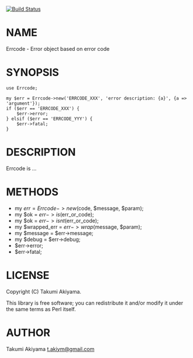 [![Build Status](https://travis-ci.org/akiym/Errcode.svg?branch=master)](https://travis-ci.org/akiym/Errcode)
# NAME

Errcode - Error object based on error code

# SYNOPSIS

    use Errcode;

    my $err = Errcode->new('ERRCODE_XXX', 'error description: {a}', {a => 'argument'});
    if ($err == 'ERRCODE_XXX') {
        $err->error;
    } elsif ($err == 'ERRCODE_YYY') {
        $err->fatal;
    }

# DESCRIPTION

Errcode is ...

# METHODS

- my $err = Errcode->new($code, $message, $param);
- my $ok = $err->is($err\_or\_code);
- my $ok = $err->isnt($err\_or\_code);
- my $wrapped\_err = $err->wrap($message, $param);
- my $message = $err->message;
- my $debug = $err->debug;
- $err->error;
- $err->fatal;

# LICENSE

Copyright (C) Takumi Akiyama.

This library is free software; you can redistribute it and/or modify
it under the same terms as Perl itself.

# AUTHOR

Takumi Akiyama <t.akiym@gmail.com>
